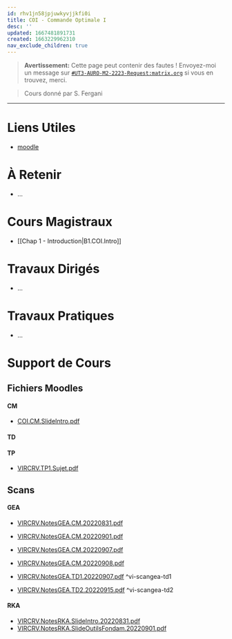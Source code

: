 ```yaml
---
id: rhv1jn58jpjuwkyvjjkfi0i
title: COI - Commande Optimale I
desc: ''
updated: 1667481891731
created: 1663229962310
nav_exclude_children: true
---
```


<!--has_collection: true-->

> **Avertissement:**
Cette page peut contenir des fautes ! Envoyez-moi un message sur [`#UT3-AURO-M2-2223-Request:matrix.org`](https://matrix.to/#/#UT3-AURO-M2-2223-Request:matrix.org) si vous en trouvez, merci.

> Cours donné par S. Fergani

---

# Liens Utiles

- [moodle](https://moodle.univ-tlse3.fr/course/view.php?id=9158)


# À Retenir

- ...

# Cours Magistraux

- [[Chap 1 - Introduction|B1.COI.Intro]]

# Travaux Dirigés

- ...

# Travaux Pratiques

- ...

# Support de Cours

## Fichiers Moodles

#### CM

- [COI.CM.SlideIntro.pdf](https://raw.githubusercontent.com/TunnARK/UT3-AURO-2223-S10-Dendron/main/vault/assets/VIRCRV.CM.SlideIntro.pdf)

#### TD

<!--
- [VIRCRV.TD1.Sujet.pdf](https://raw.githubusercontent.com/TunnARK/UT3-AURO-2223-S10-Dendron/main/vault/assets/VIRCRV.TD1.Sujet.pdf)
^vi-support-td1-start
- [VIRCRV.TD1.SlideRotation.pdf](https://raw.githubusercontent.com/TunnARK/UT3-AURO-2223-S10-Dendron/main/vault/assets/VIRCRV.TD1.SlideRotation.pdf)
^vi-support-td1-end


- [VIRCRV.TD2.Sujet.pdf](https://raw.githubusercontent.com/TunnARK/UT3-AURO-2223-S10-Dendron/main/vault/assets/VIRCRV.TD2.Sujet.pdf)
^vi-support-td2-start
- [VIRCRV.TD2.SlideModeles.pdf](https://raw.githubusercontent.com/TunnARK/UT3-AURO-2223-S10-Dendron/main/vault/assets/VIRCRV.TD2.SlideModeles.pdf)
^vi-support-td2-end
-->


#### TP

- [VIRCRV.TP1.Sujet.pdf](https://raw.githubusercontent.com/TunnARK/UT3-AURO-2223-S10-Dendron/main/vault/assets/VIRCRV.TP1.Sujet.pdf)


## Scans

#### GEA

- [VIRCRV.NotesGEA.CM.20220831.pdf](https://raw.githubusercontent.com/TunnARK/UT3-AURO-2223-S10-Dendron/main/vault/assets/VIRCRV.NotesGEA.CM.20220831.pdf)
- [VIRCRV.NotesGEA.CM.20220901.pdf](https://raw.githubusercontent.com/TunnARK/UT3-AURO-2223-S10-Dendron/main/vault/assets/VIRCRV.NotesGEA.CM.20220901.pdf)
- [VIRCRV.NotesGEA.CM.20220907.pdf](https://raw.githubusercontent.com/TunnARK/UT3-AURO-2223-S10-Dendron/main/vault/assets/VIRCRV.NotesGEA.CM.20220907.pdf)
- [VIRCRV.NotesGEA.CM.20220908.pdf](https://raw.githubusercontent.com/TunnARK/UT3-AURO-2223-S10-Dendron/main/vault/assets/VIRCRV.NotesGEA.CM.20220908.pdf)


- [VIRCRV.NotesGEA.TD1.20220907.pdf](https://raw.githubusercontent.com/TunnARK/UT3-AURO-2223-S10-Dendron/main/vault/assets/VIRCRV.NotesGEA.TD1.20220907.pdf)
^vi-scangea-td1
- [VIRCRV.NotesGEA.TD2.20220915.pdf](https://raw.githubusercontent.com/TunnARK/UT3-AURO-2223-S10-Dendron/main/vault/assets/VIRCRV.NotesGEA.TD2.20220915.pdf)
^vi-scangea-td2




#### RKA

- [VIRCRV.NotesRKA.SlideIntro.20220831.pdf](https://raw.githubusercontent.com/TunnARK/UT3-AURO-2223-S10-Dendron/main/vault/assets/VIRCRV.NotesRKA.SlideIntro.20220831.pdf)
- [VIRCRV.NotesRKA.SlideOutilsFondam.20220901.pdf](https://raw.githubusercontent.com/TunnARK/UT3-AURO-2223-S10-Dendron/main/vault/assets/VIRCRV.NotesRKA.SlideOutilsFondam.20220901.pdf)